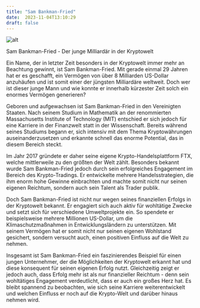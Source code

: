 ```yaml
---
title: "Sam Bankman-Fried"
date:  2023-11-04T13:10:29
draft: false
---
```



![alt](../../images/Sam-Bankman-Fried.jpg)

Sam Bankman-Fried - Der junge Milliardär in der Kryptowelt

Ein Name, der in letzter Zeit besonders in der Kryptowelt immer mehr an Beachtung gewinnt, ist Sam Bankman-Fried. Mit gerade einmal 29 Jahren hat er es geschafft, ein Vermögen von über 8 Milliarden US-Dollar anzuhäufen und ist somit einer der jüngsten Milliardäre weltweit. Doch wer ist dieser junge Mann und wie konnte er innerhalb kürzester Zeit solch ein enormes Vermögen generieren?

Geboren und aufgewachsen ist Sam Bankman-Fried in den Vereinigten Staaten. Nach seinem Studium in Mathematik an der renommierten Massachusetts Institute of Technology (MIT) entschied er sich jedoch für eine Karriere in der Finanzwelt statt in der Wissenschaft. Bereits während seines Studiums begann er, sich intensiv mit dem Thema Kryptowährungen auseinanderzusetzen und erkannte schnell das enorme Potential, das in diesem Bereich steckt.

Im Jahr 2017 gründete er daher seine eigene Krypto-Handelsplattform FTX, welche mittlerweile zu den größten der Welt zählt. Besonders bekannt wurde Sam Bankman-Fried jedoch durch sein erfolgreiches Engagement im Bereich des Krypto-Tradings. Er entwickelte mehrere Handelsstrategien, die ihm enorm hohe Gewinne einbrachten und machte somit nicht nur seinen eigenen Reichtum, sondern auch sein Talent als Trader publik.

Doch Sam Bankman-Fried ist nicht nur wegen seines finanziellen Erfolgs in der Kryptowelt bekannt. Er engagiert sich auch aktiv für wohltätige Zwecke und setzt sich für verschiedene Umweltprojekte ein. So spendete er beispielsweise mehrere Millionen US-Dollar, um die Klimaschutzmaßnahmen in Entwicklungsländern zu unterstützen. Mit seinem Vermögen hat er somit nicht nur seinen eigenen Wohlstand gesichert, sondern versucht auch, einen positiven Einfluss auf die Welt zu nehmen.

Insgesamt ist Sam Bankman-Fried ein faszinierendes Beispiel für einen jungen Unternehmer, der die Möglichkeiten der Kryptowelt erkannt hat und diese konsequent für seinen eigenen Erfolg nutzt. Gleichzeitig zeigt er jedoch auch, dass Erfolg mehr ist als nur finanzieller Reichtum - denn sein wohltätiges Engagement verdeutlicht, dass er auch ein großes Herz hat. Es bleibt spannend zu beobachten, wie sich seine Karriere weiterentwickelt und welchen Einfluss er noch auf die Krypto-Welt und darüber hinaus nehmen wird.